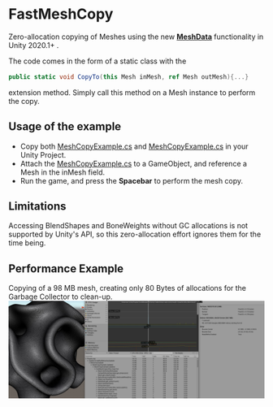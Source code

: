 # FastMeshCopy
Zero-allocation copying of Meshes using the new [**MeshData**](https://docs.unity3d.com/2020.1/Documentation/ScriptReference/Mesh.AllocateWritableMeshData.html) functionality in Unity 2020.1+ .

The code comes in the form of a static class with the 
```csharp
public static void CopyTo(this Mesh inMesh, ref Mesh outMesh){...}
``` 
extension method. Simply call this method on a Mesh instance to perform the copy.

## Usage of the example
- Copy both [MeshCopyExample.cs](FastMeshCopy/MeshCopyExample.cs) and [MeshCopyExample.cs](FastMeshCopy/FastMeshCopy.cs) in your Unity Project.
- Attach the [MeshCopyExample.cs](FastMeshCopy/MeshCopyExample.cs) to a GameObject, and reference a Mesh in the inMesh field.
- Run the game, and press the **Spacebar** to perform the mesh copy.


## Limitations
Accessing BlendShapes and BoneWeights without GC allocations is not supported by Unity's API, so this zero-allocation effort ignores them for the time being.

## Performance Example
Copying of a 98 MB mesh, creating only 80 Bytes of allocations for the Garbage Collector to clean-up.
![](/img/profiler_result.jpg)



